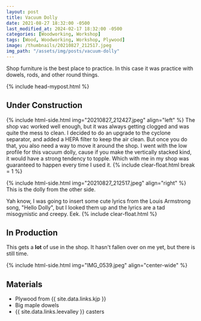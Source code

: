 ```yaml
---
layout: post
title: Vacuum Dolly
date: 2021-08-27 18:32:00 -0500
last_modified_at: 2024-02-17 18:32:00 -0500
categories: [Woodworking, Workshop]
tags: [Wood, Woodworking, Workshop, Plywood]
image: /thumbnails/20210827_212517.jpeg
img_path: "/assets/img/posts/vacuum-dolly"
---
```


Shop furniture is the best place to practice.  In this case it was practice with dowels, rods, and other round things.  

{% include head-mypost.html %}

## Under Construction

{% include html-side.html img="20210827_212427.jpeg" align="left" %}
The shop vac worked well enough, but it was always getting clogged and was quite the mess to clean.  I decided to do an upgrade to the cyclone separator, and added a HEPA filter to keep the air clean.  But once you do that, you also need a way to move it around the shop.  I went with the low profile for this vacuum dolly, cause if you make the vertically stacked kind, it would have a strong tendency to topple.  Which with me in my shop was guaranteed to happen every time I used it.
{% include clear-float.html break = 1 %}

{% include html-side.html img="20210827_212517.jpeg" align="right" %}
This is the dolly from the other side.

Yah know, I was going to insert some cute lyrics from the Louis Armstrong song, "Hello Dolly", but I looked them up and the lyrics are a tad misogynistic and creepy.  Eek.
{% include clear-float.html %}

## In Production

This gets a **lot** of use in the shop.  It hasn't fallen over on me yet, but there is still time.

{% include html-side.html img="IMG_0539.jpeg" align="center-wide" %}

## Materials

- Plywood from {{ site.data.links.kjp }}
- Big maple dowels
- {{ site.data.links.leevalley }} casters
